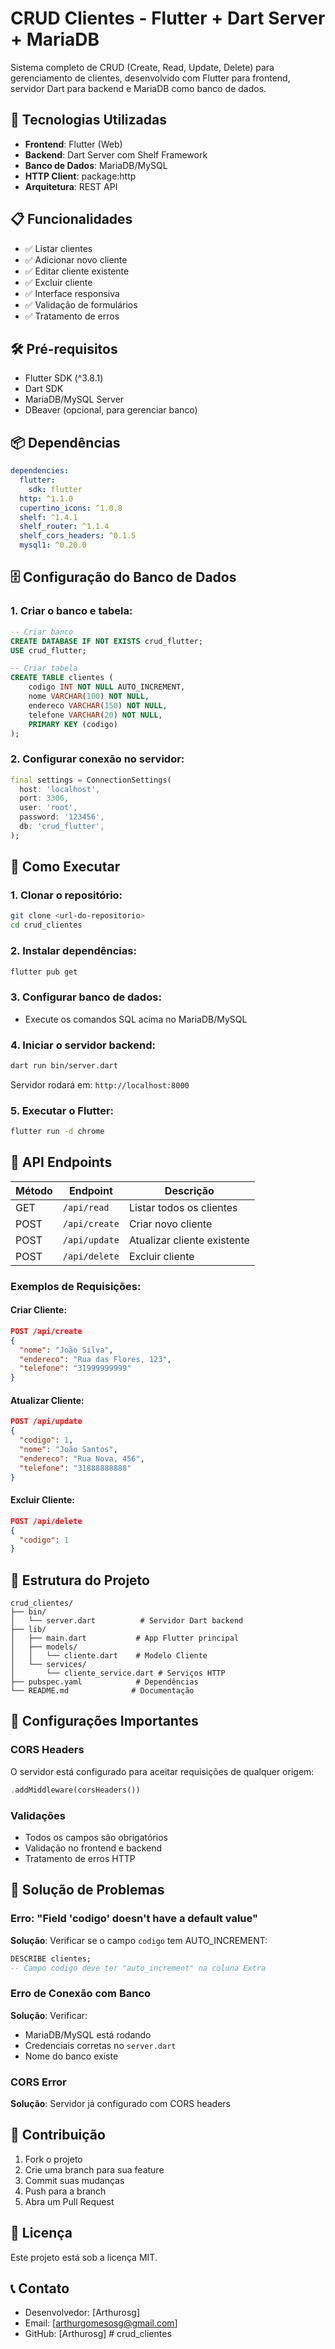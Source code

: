 # CRUD Clientes - Flutter + Dart Server + MariaDB

Sistema completo de CRUD (Create, Read, Update, Delete) para gerenciamento de clientes, desenvolvido com Flutter para frontend, servidor Dart para backend e MariaDB como banco de dados.

## 🚀 Tecnologias Utilizadas

- **Frontend**: Flutter (Web)
- **Backend**: Dart Server com Shelf Framework
- **Banco de Dados**: MariaDB/MySQL
- **HTTP Client**: package:http
- **Arquitetura**: REST API

## 📋 Funcionalidades

- ✅ Listar clientes
- ✅ Adicionar novo cliente
- ✅ Editar cliente existente
- ✅ Excluir cliente
- ✅ Interface responsiva
- ✅ Validação de formulários
- ✅ Tratamento de erros

## 🛠️ Pré-requisitos

- Flutter SDK (^3.8.1)
- Dart SDK
- MariaDB/MySQL Server
- DBeaver (opcional, para gerenciar banco)

## 📦 Dependências

```yaml
dependencies:
  flutter:
    sdk: flutter
  http: ^1.1.0
  cupertino_icons: ^1.0.8
  shelf: ^1.4.1
  shelf_router: ^1.1.4
  shelf_cors_headers: ^0.1.5
  mysql1: ^0.20.0
```

## 🗄️ Configuração do Banco de Dados

### 1. Criar o banco e tabela:

```sql
-- Criar banco
CREATE DATABASE IF NOT EXISTS crud_flutter;
USE crud_flutter;

-- Criar tabela
CREATE TABLE clientes (
    codigo INT NOT NULL AUTO_INCREMENT,
    nome VARCHAR(100) NOT NULL,
    endereco VARCHAR(150) NOT NULL,
    telefone VARCHAR(20) NOT NULL,
    PRIMARY KEY (codigo)
);
```

### 2. Configurar conexão no servidor:

```dart
final settings = ConnectionSettings(
  host: 'localhost',
  port: 3306,
  user: 'root',
  password: '123456',
  db: 'crud_flutter',
);
```

## 🚀 Como Executar

### 1. Clonar o repositório:
```bash
git clone <url-do-repositorio>
cd crud_clientes
```

### 2. Instalar dependências:
```bash
flutter pub get
```

### 3. Configurar banco de dados:
- Execute os comandos SQL acima no MariaDB/MySQL

### 4. Iniciar o servidor backend:
```bash
dart run bin/server.dart
```
Servidor rodará em: `http://localhost:8000`

### 5. Executar o Flutter:
```bash
flutter run -d chrome
```

## 📡 API Endpoints

| Método | Endpoint | Descrição |
|--------|----------|-----------|
| GET | `/api/read` | Listar todos os clientes |
| POST | `/api/create` | Criar novo cliente |
| POST | `/api/update` | Atualizar cliente existente |
| POST | `/api/delete` | Excluir cliente |

### Exemplos de Requisições:

#### Criar Cliente:
```json
POST /api/create
{
  "nome": "João Silva",
  "endereco": "Rua das Flores, 123",
  "telefone": "31999999999"
}
```

#### Atualizar Cliente:
```json
POST /api/update
{
  "codigo": 1,
  "nome": "João Santos",
  "endereco": "Rua Nova, 456",
  "telefone": "31888888888"
}
```

#### Excluir Cliente:
```json
POST /api/delete
{
  "codigo": 1
}
```

## 📁 Estrutura do Projeto

```
crud_clientes/
├── bin/
│   └── server.dart          # Servidor Dart backend
├── lib/
│   ├── main.dart           # App Flutter principal
│   ├── models/
│   │   └── cliente.dart    # Modelo Cliente
│   └── services/
│       └── cliente_service.dart # Serviços HTTP
├── pubspec.yaml            # Dependências
└── README.md              # Documentação
```

## 🔧 Configurações Importantes

### CORS Headers
O servidor está configurado para aceitar requisições de qualquer origem:
```dart
.addMiddleware(corsHeaders())
```

### Validações
- Todos os campos são obrigatórios
- Validação no frontend e backend
- Tratamento de erros HTTP

## 🐛 Solução de Problemas

### Erro: "Field 'codigo' doesn't have a default value"
**Solução**: Verificar se o campo `codigo` tem AUTO_INCREMENT:
```sql
DESCRIBE clientes;
-- Campo codigo deve ter "auto_increment" na coluna Extra
```

### Erro de Conexão com Banco
**Solução**: Verificar:
- MariaDB/MySQL está rodando
- Credenciais corretas no `server.dart`
- Nome do banco existe

### CORS Error
**Solução**: Servidor já configurado com CORS headers

## 👥 Contribuição

1. Fork o projeto
2. Crie uma branch para sua feature
3. Commit suas mudanças
4. Push para a branch
5. Abra um Pull Request

## 📄 Licença

Este projeto está sob a licença MIT.

## 📞 Contato

- Desenvolvedor: [Arthurosg]
- Email: [arthurgomesosg@gmail.com]
- GitHub: [Arthurosg]
#   c r u d _ c l i e n t e s 
 
 
